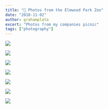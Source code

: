 ```yaml
---
title: "🦅 Photos from the Elmwood Park Zoo"
date: "2018-11-02"
author: grahamplata
excert: "Photos from my companies picnic"
tags: ["photography"]
---
```


![](/GRP_4699.JPG)

![](/GRP_4739.JPG)

![](/GRP_4744.JPG)

![](/GRP_4770.JPG)

![](/GRP_4780.JPG)

![](/GRP_4789.JPG)

![](/GRP_4783.JPG)

